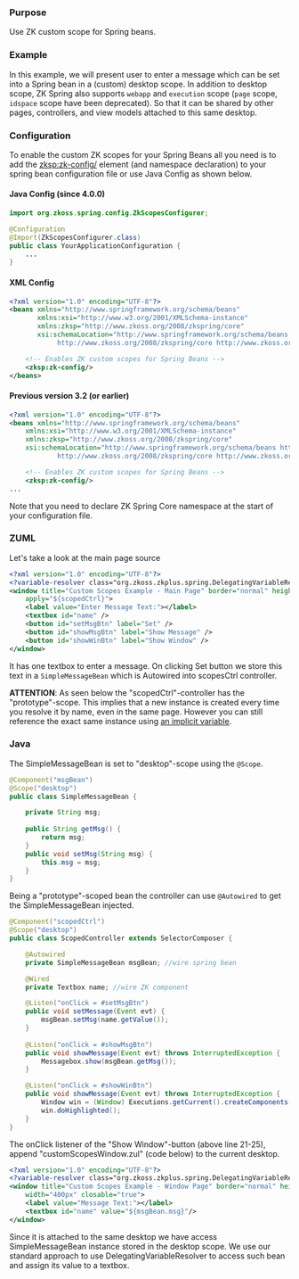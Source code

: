 ### Purpose

Use ZK custom scope for Spring beans.

### Example

In this example, we will present user to enter a message which can be
set into a Spring bean in a (custom) desktop scope. In addition to
desktop scope, ZK Spring also supports `webapp` and `execution` scope
(`page` scope, `idspace` scope have been deprecated). So that it can be
shared by other pages, controllers, and view models attached to this
same desktop.

### Configuration

To enable the custom ZK scopes for your Spring Beans all you need is to
add the <zksp:zk-config/> element (and namespace declaration) to your
spring bean configuration file or use Java Config as shown below.

#### Java Config (since 4.0.0)

```java
import org.zkoss.spring.config.ZkScopesConfigurer;

@Configuration
@Import(ZkScopesConfigurer.class)
public class YourApplicationConfiguration {
    ...
}
```

#### XML Config

```xml
<?xml version="1.0" encoding="UTF-8"?>
<beans xmlns="http://www.springframework.org/schema/beans"
       xmlns:xsi="http://www.w3.org/2001/XMLSchema-instance"
       xmlns:zksp="http://www.zkoss.org/2008/zkspring/core"
       xsi:schemaLocation="http://www.springframework.org/schema/beans http://www.springframework.org/schema/beans/spring-beans-3.0.xsd
            http://www.zkoss.org/2008/zkspring/core http://www.zkoss.org/2008/zkspring/core/zkspring-core-4.0.xsd">

    <!-- Enables ZK custom scopes for Spring Beans -->
    <zksp:zk-config/>
</beans>
```

#### Previous version 3.2 (or earlier)

```xml
<?xml version="1.0" encoding="UTF-8"?>
<beans xmlns="http://www.springframework.org/schema/beans"
    xmlns:xsi="http://www.w3.org/2001/XMLSchema-instance"
    xmlns:zksp="http://www.zkoss.org/2008/zkspring/core"
    xsi:schemaLocation="http://www.springframework.org/schema/beans http://www.springframework.org/schema/beans/spring-beans-3.0.xsd
            http://www.zkoss.org/2008/zkspring/core http://www.zkoss.org/2008/zkspring/core/zkspring-core.xsd">

    <!-- Enables ZK custom scopes for Spring Beans -->
    <zksp:zk-config/>
...
```

Note that you need to declare ZK Spring Core namespace at the start of
your configuration file.

### ZUML

Let's take a look at the main page source

```xml
<?xml version="1.0" encoding="UTF-8"?>
<?variable-resolver class="org.zkoss.zkplus.spring.DelegatingVariableResolver"?>
<window title="Custom Scopes Example - Main Page" border="normal" height="100px" width="400px" 
    apply="${scopedCtrl}">
    <label value="Enter Message Text:"></label>
    <textbox id="name" />
    <button id="setMsgBtn" label="Set" />
    <button id="showMsgBtn" label="Show Message" />
    <button id="showWinBtn" label="Show Window" />
</window>
```

It has one textbox to enter a message. On clicking Set button we store
this text in a `SimpleMessageBean` which is Autowired into scopesCtrl
controller.

**ATTENTION**: As seen below the "scopedCtrl"-controller has the
"prototype"-scope. This implies that a new instance is created every
time you resolve it by name, even in the same page. However you can
still reference the exact same instance using [ an implicit variable]({{site.baseurl}}/zk_dev_ref/mvc/controller/composer#Retrieve_Composer_in_EL_Expressions).

### Java

The SimpleMessageBean is set to "desktop"-scope using the `@Scope`.

```java
@Component("msgBean")
@Scope("desktop")
public class SimpleMessageBean {

    private String msg;
    
    public String getMsg() {
        return msg;
    }
    public void setMsg(String msg) {
        this.msg = msg;
    }
}
```

Being a "prototype"-scoped bean the controller can use `@Autowired` to
get the SimpleMessageBean injected.

```java
@Component("scopedCtrl")
@Scope("desktop")
public class ScopedController extends SelectorComposer {

    @Autowired
    private SimpleMessageBean msgBean; //wire spring bean

    @Wired
    private Textbox name; //wire ZK component

    @Listen("onClick = #setMsgBtn")
    public void setMessage(Event evt) {
        msgBean.setMsg(name.getValue());
    }
    
    @Listen("onClick = #showMsgBtn")
    public void showMessage(Event evt) throws InterruptedException {
        Messagebox.show(msgBean.getMsg());
    }

    @Listen("onClick = #showWinBtn")
    public void showMessage(Event evt) throws InterruptedException {
        Window win = (Window) Executions.getCurrent().createComponents("customScopesWindow.zul", null, null);
        win.doHighlighted();
    }
}
```

The onClick listener of the "Show Window"-button (above line 21-25),
append "customScopesWindow.zul" (code below) to the current desktop.

```xml
<?xml version="1.0" encoding="UTF-8"?>
<?variable-resolver class="org.zkoss.zkplus.spring.DelegatingVariableResolver"?>
<window title="Custom Scopes Example - Window Page" border="normal" height="100px"
    width="400px" closable="true">
    <label value="Message Text:"></label>
    <textbox id="name" value="${msgBean.msg}"/>
</window>
```

Since it is attached to the same desktop we have access
SimpleMessageBean instance stored in the desktop scope. We use our
standard approach to use DelegatingVariableResolver to access such bean
and assign its value to a textbox.
